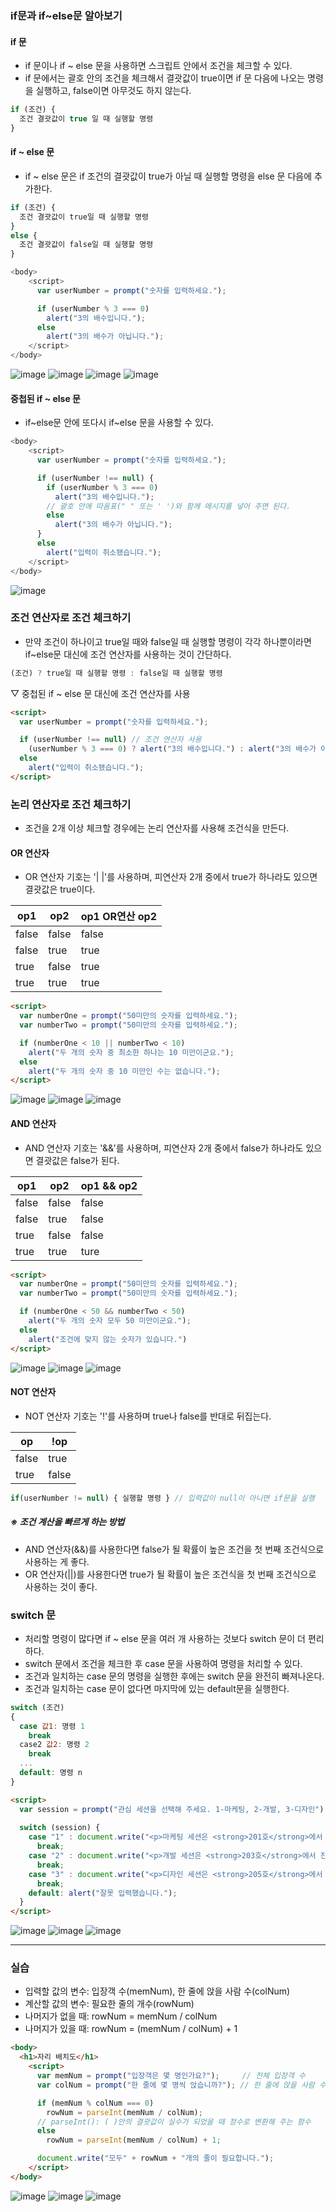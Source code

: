 ### if문과 if~else문 알아보기

#### if 문

- if 문이나 if ~ else 문을 사용하면 스크립트 안에서 조건을 체크할 수 있다.
- if 문에서는 괄호 안의 조건을 체크해서 결괏값이 true이면 if 문 다음에 나오는 명령을 실행하고, false이면 아무것도 하지 않는다.

```js
if (조건) {
  조건 결괏값이 true 일 때 실행할 명령
}
```

#### if ~ else 문
- if ~ else 문은 if 조건의 결괏값이 true가 아닐 때 실행할 명령을 else 문 다음에 추가한다.

```js
if (조건) {
  조건 결괏값이 true일 때 실행할 명령
}
else {
  조건 결괏값이 false일 때 실행할 명령
}
```

```js
<body>
    <script>
      var userNumber = prompt("숫자를 입력하세요.");

      if (userNumber % 3 === 0) 
        alert("3의 배수입니다.");
      else 
        alert("3의 배수가 아닙니다.");
    </script>
</body>
```
![image](https://github.com/Seonghyun-Park/Web/assets/121333241/07525f8d-eee1-4eb9-8a32-a6d03d5fd9f3)
![image](https://github.com/Seonghyun-Park/Web/assets/121333241/8d17c910-1f8d-48dd-912a-35385eae5271)
![image](https://github.com/Seonghyun-Park/Web/assets/121333241/846377dc-89c5-4aee-b445-eb96f95978dc)
![image](https://github.com/Seonghyun-Park/Web/assets/121333241/8b9afe47-8ada-4ecf-91c7-5f549768d42a)

#### 중첩된 if ~ else 문

- if~else문 안에 또다시 if~else 문을 사용할 수 있다.

```js
<body>
    <script>
      var userNumber = prompt("숫자를 입력하세요.");

      if (userNumber !== null) {
        if (userNumber % 3 === 0) 
          alert("3의 배수입니다.");
        // 괄호 안에 따옴표(" " 또는 ' ')와 함께 메시지를 넣어 주면 된다.
        else 
          alert("3의 배수가 아닙니다.");
      }
      else 
        alert("입력이 취소됐습니다.");      
    </script>
</body>
```
![image](https://github.com/Seonghyun-Park/Web/assets/121333241/9c134def-2e92-40d7-abc5-44dba3fdbc3b)

### 조건 연산자로 조건 체크하기

- 만약 조건이 하나이고 true일 때와 false일 때 실행할 명령이 각각 하나뿐이라면 if~else문 대신에 조건 연산자를 사용하는 것이 간단하다.

```js
(조건) ? true일 때 실행할 명령 : false일 때 실행할 명령
```

▽ 중첩된 if ~ else 문 대신에 조건 연산자를 사용
```html
<script>
  var userNumber = prompt("숫자를 입력하세요.");

  if (userNumber !== null) // 조건 연산자 사용
    (userNumber % 3 === 0) ? alert("3의 배수입니다.") : alert("3의 배수가 아닙니다."); 
  else 
    alert("입력이 취소됐습니다.");      
</script>
```

### 논리 연산자로 조건 체크하기

- 조건을 2개 이상 체크할 경우에는 논리 연산자를 사용해 조건식을 만든다.

#### OR 연산자

- OR 연산자 기호는 '| |'를 사용하며, 피연산자 2개 중에서 true가 하나라도 있으면 결괏값은 true이다.

op1 | op2 | op1 OR연산 op2
--|--|--
false | false | false
false | true | true
true | false | true
true | true | true

```html
<script>
  var numberOne = prompt("50미만의 숫자를 입력하세요.");
  var numberTwo = prompt("50미만의 숫자를 입력하세요.");

  if (numberOne < 10 || numberTwo < 10) 
    alert("두 개의 숫자 중 최소한 하나는 10 미만이군요.");
  else 
    alert("두 개의 숫자 중 10 미만인 수는 없습니다.");
</script>
```

![image](https://github.com/Seonghyun-Park/Web/assets/121333241/838d27bf-523a-48d2-8447-326ae2d1982f)
![image](https://github.com/Seonghyun-Park/Web/assets/121333241/060818f5-0823-4937-b94c-f3b65c910ef5)
![image](https://github.com/Seonghyun-Park/Web/assets/121333241/6f12f705-52ab-4c2e-801f-fe3381f6e46f)

#### AND 연산자

- AND 연산자 기호는 '&&'를 사용하며, 피연산자 2개 중에서 false가 하나라도 있으면 결괏값은 false가 된다.

op1|op2|op1 && op2
--|--|--
false | false | false
false | true | false
true | false | false
true | true | ture

```html
<script>
  var numberOne = prompt("50미만의 숫자를 입력하세요.");
  var numberTwo = prompt("50미만의 숫자를 입력하세요.");

  if (numberOne < 50 && numberTwo < 50) 
    alert("두 개의 숫자 모두 50 미만이군요.");
  else 
    alert("조건에 맞지 않는 숫자가 있습니다.")
</script>
```
![image](https://github.com/Seonghyun-Park/Web/assets/121333241/49e2fb28-519a-46c2-bebd-e2c8f3d6c262)
![image](https://github.com/Seonghyun-Park/Web/assets/121333241/6109ffda-b4e0-4566-b3b1-f4f4fed62e66)
![image](https://github.com/Seonghyun-Park/Web/assets/121333241/4de51634-2353-42c8-83bb-84f091886d57)

#### NOT 연산자

- NOT 연산자 기호는 '!'를 사용하며 true나 false를 반대로 뒤집는다.

op|!op
--|--
false | true
true | false

```js
if(userNumber != null) { 실행할 명령 } // 입력값이 null이 아니면 if문을 실행
```

##### ※ 조건 계산을 빠르게 하는 방법

- AND 연산자(&&)를 사용한다면 false가 될 확률이 높은 조건을 첫 번째 조건식으로 사용하는 게 좋다.
- OR 연산자(||)를 사용한다면 true가 될 확률이 높은 조건식을 첫 번째 조건식으로 사용하는 것이 좋다.

### switch 문

- 처리할 명령이 많다면 if ~ else 문을 여러 개 사용하는 것보다 switch 문이 더 편리하다.
- switch 문에서 조건을 체크한 후 case 문을 사용하여 명령을 처리할 수 있다.
- 조건과 일치하는 case 문의 명령을 실행한 후에는 switch 문을 완전히 빠져나온다.
- 조건과 일치하는 case 문이 없다면 마지막에 있는 default문을 실행한다.

```js
switch (조건)
{
  case 값1: 명령 1
    break
  case2 값2: 명령 2
    break
  ...
  default: 명령 n
}
```

```html
<script>
  var session = prompt("관심 세션을 선택해 주세요. 1-마케팅, 2-개발, 3-디자인");
  
  switch (session) {
    case "1" : document.write("<p>마케팅 세션은 <strong>201호</strong>에서 진행됩니다.</p>")
      break;
    case "2" : document.write("<p>개발 세션은 <strong>203호</strong>에서 진행됩니다.</p>");
      break;
    case "3" : document.write("<p>디자인 세션은 <strong>205호</strong>에서 진행됩니다.</p>")
      break;
    default: alert("잘못 입력했습니다.");
  }
</script>
```
![image](https://github.com/Seonghyun-Park/Web/assets/121333241/6c979211-da11-41de-9050-ee4e5301399a)
![image](https://github.com/Seonghyun-Park/Web/assets/121333241/cc94ecb9-d3c3-4eb4-8441-f956bd951061)
![image](https://github.com/Seonghyun-Park/Web/assets/121333241/1b8b3614-287d-453d-861e-a28086089722)

---
### 실습

- 입력할 값의 변수: 입장객 수(memNum), 한 줄에 앉을 사람 수(colNum)
- 계산할 값의 변수: 필요한 줄의 개수(rowNum)
- 나머지가 없을 때: rowNum = memNum / colNum
- 나머지가 있을 때: rowNum = (memNum / colNum) + 1

```html
<body>
  <h1>자리 배치도</h1>
    <script>
      var memNum = prompt("입장객은 몇 명인가요?");     // 전체 입장객 수
      var colNum = prompt("한 줄에 몇 명씩 앉습니까?"); // 한 줄에 앉을 사람 수

      if (memNum % colNum === 0)
        rowNum = parseInt(memNum / colNum);
      // parseInt(): ( )안의 결괏값이 실수가 되었을 때 정수로 변환해 주는 함수
      else 
        rowNum = parseInt(memNum / colNum) + 1;

      document.write("모두" + rowNum + "개의 줄이 필요합니다.");
    </script>
</body>
```

![image](https://github.com/Seonghyun-Park/Web/assets/121333241/ffd9ebcd-220b-41ca-b39f-239f058b9588)
![image](https://github.com/Seonghyun-Park/Web/assets/121333241/168c25a1-b20a-40bc-a691-180137f6c012)
![image](https://github.com/Seonghyun-Park/Web/assets/121333241/c2e9acb7-1a78-4c8c-9a97-2e18545f6517)
